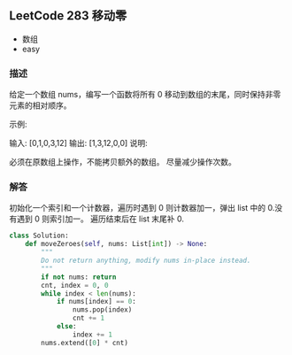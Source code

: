 ## LeetCode  283  移动零
- 数组
- easy

### 描述
给定一个数组 nums，编写一个函数将所有 0 移动到数组的末尾，同时保持非零元素的相对顺序。

示例:

输入: [0,1,0,3,12]
输出: [1,3,12,0,0]
说明:

必须在原数组上操作，不能拷贝额外的数组。
尽量减少操作次数。

### 解答
初始化一个索引和一个计数器，遍历时遇到 0 则计数器加一，弹出 list 中的 0.没有遇到 0 则索引加一。
遍历结束后在 list 末尾补 0.


```Python
class Solution:
    def moveZeroes(self, nums: List[int]) -> None:
        """
        Do not return anything, modify nums in-place instead.
        """
        if not nums: return 
        cnt, index = 0, 0
        while index < len(nums):
            if nums[index] == 0:
                nums.pop(index)
                cnt += 1
            else:
                index += 1
        nums.extend([0] * cnt)
```

